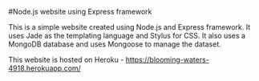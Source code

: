 #Node.js website using Express framework

This is a simple website created using Node.js and Express framework.
It uses Jade as the templating language and Stylus for CSS.
It also uses a MongoDB database and uses Mongoose to manage the dataset.

This website is hosted on Heroku - https://blooming-waters-4918.herokuapp.com/
